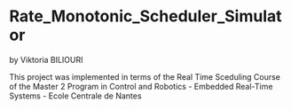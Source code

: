 # Rate_Monotonic_Scheduler_Simulator
by Viktoria BILIOURI

This project was implemented in terms of the Real Time Sceduling Course of the
Master 2 Program in Control and Robotics - Embedded Real-Time Systems - Ecole Centrale de Nantes
